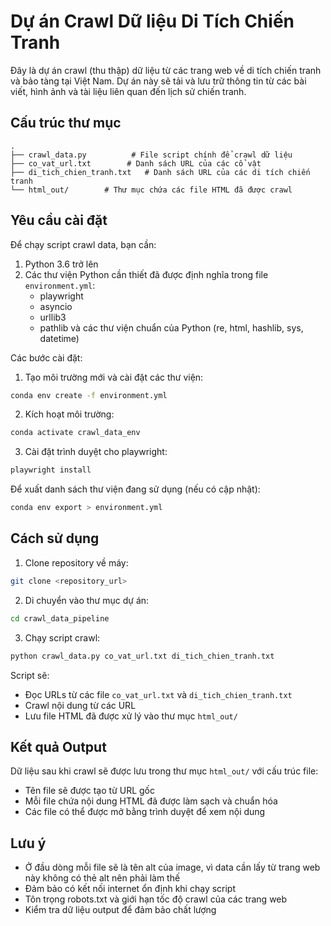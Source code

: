 # Dự án Crawl Dữ liệu Di Tích Chiến Tranh

Đây là dự án crawl (thu thập) dữ liệu từ các trang web về di tích chiến tranh và bảo tàng tại Việt Nam. Dự án này sẽ tải và lưu trữ thông tin từ các bài viết, hình ảnh và tài liệu liên quan đến lịch sử chiến tranh.

## Cấu trúc thư mục

```
.
├── crawl_data.py          # File script chính để crawl dữ liệu
├── co_vat_url.txt        # Danh sách URL của các cổ vật
├── di_tich_chien_tranh.txt   # Danh sách URL của các di tích chiến tranh  
└── html_out/        # Thư mục chứa các file HTML đã được crawl
```

## Yêu cầu cài đặt

Để chạy script crawl data, bạn cần:

1. Python 3.6 trở lên
2. Các thư viện Python cần thiết đã được định nghĩa trong file `environment.yml`:
   - playwright
   - asyncio
   - urllib3
   - pathlib
   và các thư viện chuẩn của Python (re, html, hashlib, sys, datetime)

Các bước cài đặt:

1. Tạo môi trường mới và cài đặt các thư viện:
```bash
conda env create -f environment.yml
```

2. Kích hoạt môi trường:
```bash
conda activate crawl_data_env
```

3. Cài đặt trình duyệt cho playwright:
```bash
playwright install
```

Để xuất danh sách thư viện đang sử dụng (nếu có cập nhật):
```bash
conda env export > environment.yml
```

## Cách sử dụng

1. Clone repository về máy:
```bash
git clone <repository_url>
```

2. Di chuyển vào thư mục dự án:
```bash
cd crawl_data_pipeline
```

3. Chạy script crawl:
```bash
python crawl_data.py co_vat_url.txt di_tich_chien_tranh.txt
```

Script sẽ:
- Đọc URLs từ các file `co_vat_url.txt` và `di_tich_chien_tranh.txt`  
- Crawl nội dung từ các URL
- Lưu file HTML đã được xử lý vào thư mục `html_out/`

## Kết quả Output

Dữ liệu sau khi crawl sẽ được lưu trong thư mục `html_out/` với cấu trúc file:
- Tên file sẽ được tạo từ URL gốc
- Mỗi file chứa nội dung HTML đã được làm sạch và chuẩn hóa
- Các file có thể được mở bằng trình duyệt để xem nội dung

## Lưu ý
- Ở đầu dòng mỗi file sẽ là tên alt của image, vì data cần lấy từ trang web này không có thẻ alt nên phải làm thế
- Đảm bảo có kết nối internet ổn định khi chạy script
- Tôn trọng robots.txt và giới hạn tốc độ crawl của các trang web
- Kiểm tra dữ liệu output để đảm bảo chất lượng